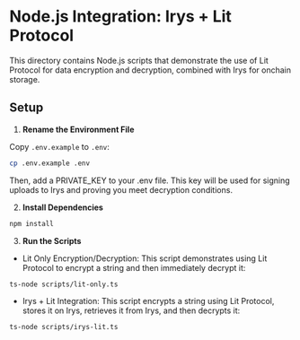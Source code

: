 # Node.js Integration: Irys + Lit Protocol

This directory contains Node.js scripts that demonstrate the use of Lit Protocol for data encryption and decryption, combined with Irys for  onchain storage.

## Setup

1. **Rename the Environment File**

Copy `.env.example` to `.env`:

```bash
cp .env.example .env
```

Then, add a PRIVATE_KEY to your .env file. This key will be used for signing uploads to Irys and proving you meet decryption conditions. 

2. **Install Dependencies**

```bash
npm install
```

3. **Run the Scripts**

- Lit Only Encryption/Decryption:
  This script demonstrates using Lit Protocol to encrypt a string and then immediately decrypt it:

```bash
ts-node scripts/lit-only.ts
```

- Irys + Lit Integration:
  This script encrypts a string using Lit Protocol, stores it on Irys, retrieves it from Irys, and then decrypts it:

```bash
ts-node scripts/irys-lit.ts
```
